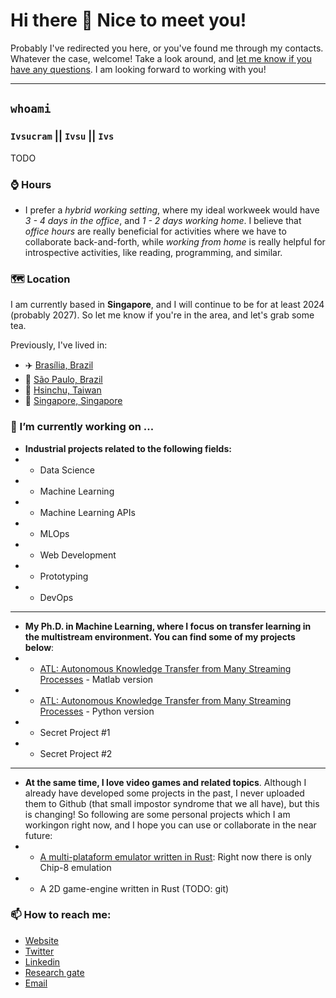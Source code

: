 
# Hi there 👋 Nice to meet you!

Probably I've redirected you here, or you've found me through my contacts. Whatever the case, welcome! Take a look around, and [let me know if you have any questions](mailto:ivsucram@gmail.com). I am looking forward to working with you!

*******

## `whoami`

### `Ivsucram` || `Ivsu` || `Ivs`

TODO

### ⌚ Hours

* I prefer a *hybrid working setting*, where my ideal workweek would have *3 - 4 days in the office*, and *1 - 2 days working home*. I believe that *office hours* are really beneficial for activities where we have to collaborate back-and-forth, while _working from home_ is really helpful for introspective activities, like reading, programming, and similar.

### 🗺 Location

I am currently based in **Singapore**, and I will continue to be for at least 2024 (probably 2027). So let me know if you're in the area, and let's grab some tea.

Previously, I've lived in:

* ✈️ [Brasília, Brazil](https://goo.gl/maps/4BSSY8NWjySruAmo6)
* 🌇 [São Paulo, Brazil](https://goo.gl/maps/QrvaZ5YM8KabGr9VA)
* 🍘 [Hsinchu, Taiwan](https://goo.gl/maps/T8aLDDXwXu5yZw7aA)
* 🦁 [Singapore, Singapore](https://goo.gl/maps/hXyvLFGuWEhgTZLRA)

### 🔭 I’m currently working on ...

* **Industrial projects related to the following fields:**
* * Data Science
* * Machine Learning
* * Machine Learning APIs
* * MLOps
* * Web Development
* * Prototyping
* * DevOps

*******

* **My Ph.D. in Machine Learning, where I focus on transfer learning in the multistream environment. You can find some of my projects below**:
* * [ATL: Autonomous Knowledge Transfer from Many Streaming Processes](https://github.com/Ivsucram/ATL_Matlab) - Matlab version
* * [ATL: Autonomous Knowledge Transfer from Many Streaming Processes](https://github.com/Ivsucram/ATL_Python) - Python version
* * Secret Project #1
* * Secret Project #2

*******

* **At the same time, I love video games and related topics**. Although I already have developed some projects in the past, I never uploaded them to Github (that small impostor syndrome that we all have), but this is changing! So following are some personal projects which I am workingon right now, and I hope you can use or collaborate in the near future:
* * [A multi-plataform emulator written in Rust](https://github.com/Ivsucram/ivsemu): Right now there is only Chip-8 emulation
* * A 2D game-engine written in Rust (TODO: git)

### 📫 How to reach me:
- [Website](http://ivsu.dev)
- [Twitter](https://twitter.com/ivsucram)
- [Linkedin](https://www.linkedin.com/in/ivsucram/)
- [Research gate](https://www.researchgate.net/profile/Marcus-Vinicius-De-Carvalho-4)
- [Email](mailto:ivsucram@gmail.com)

<!--
Great reference: 
https://github.com/dynamicwebpaige/dynamicwebpaige/blob/main/README.md
-->
